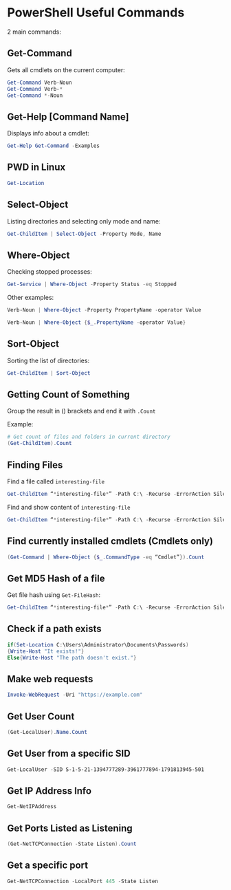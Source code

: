 # PowerShell Useful Commands

2 main commands:

## **Get-Command**

Gets all cmdlets on the current computer:

```powershell
Get-Command Verb-Noun
Get-Command Verb-*
Get-Command *-Noun
```

## **Get-Help \[Command Name]**

Displays info about a cmdlet:

```powershell
Get-Help Get-Command -Examples
```

## PWD in Linux

```powershell
Get-Location
```

## Select-Object

Listing directories and selecting only mode and name:

```powershell
Get-ChildItem | Select-Object -Property Mode, Name
```

## Where-Object

Checking stopped processes:

```powershell
Get-Service | Where-Object -Property Status -eq Stopped
```

Other examples:

```powershell
Verb-Noun | Where-Object -Property PropertyName -operator Value

Verb-Noun | Where-Object {$_.PropertyName -operator Value}
```

## Sort-Object

Sorting the list of directories:

```powershell
Get-ChildItem | Sort-Object
```

## Getting Count of Something

Group the result in () brackets and end it with `.Count`

Example:

```powershell
# Get count of files and folders in current directory
(Get-ChildItem).Count
```

## Finding Files

Find a file called `interesting-file`

```powershell
Get-ChildItem “*interesting-file*” -Path C:\ -Recurse -ErrorAction SilentlyContinue
```

Find and show content of `interesting-file`

```powershell
Get-ChildItem “*interesting-file*” -Path C:\ -Recurse -ErrorAction SilentlyContinue | Get-Content
```

## Find currently installed cmdlets (Cmdlets only)

```powershell
(Get-Command | Where-Object {$_.CommandType -eq “Cmdlet”}).Count
```

## Get MD5 Hash of a file

Get file hash using `Get-FileHash`:

```powershell
Get-ChildItem “*interesting-file*” -Path C:\ -Recurse -ErrorAction SilentlyContinue | Get-FileHash -Algorithm MD5
```

## Check if a path exists

```powershell
if(Set-Location C:\Users\Administrator\Documents\Passwords)
{Write-Host "It exists!"}
Else{Write-Host "The path doesn't exist."}
```

## Make web requests

```powershell
Invoke-WebRequest -Uri "https://example.com"
```

## Get User Count

```powershell
(Get-LocalUser).Name.Count
```

## Get User from a specific SID

```powershell
Get-LocalUser -SID S-1-5-21-1394777289-3961777894-1791813945-501
```

## Get IP Address Info

```powershell
Get-NetIPAddress
```

## Get Ports Listed as Listening

```powershell
(Get-NetTCPConnection -State Listen).Count
```

## Get a specific port

```powershell
Get-NetTCPConnection -LocalPort 445 -State Listen
```
